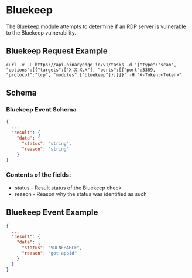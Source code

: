# Bluekeep

The Bluekeep module attempts to determine if an RDP server is vulnerable to the Bluekeep vulnerability.

## Bluekeep Request Example

```
curl -v -L https://api.binaryedge.io/v1/tasks -d '{"type":"scan", "options":[{"targets":["X.X.X.X"], "ports":[{"port":3389, "protocol":"tcp", "modules":["bluekeep"]}]}]}' -H "X-Token:<Token>"
```

## Schema

### Bluekeep Event Schema

```json
{
  ...
  "result": {
    "data": {
      "status": "string",
      "reason": "string"
    }
}
```

### Contents of the fields:

* status - Result status of the Bluekeep check
* reason - Reason why the status was identified as such

## Bluekeep Event Example

```json
{
  ...
  "result": {
    "data": {
      "status": "VULNERABLE",
      "reason": "got appid"
    }
  }
}
```
